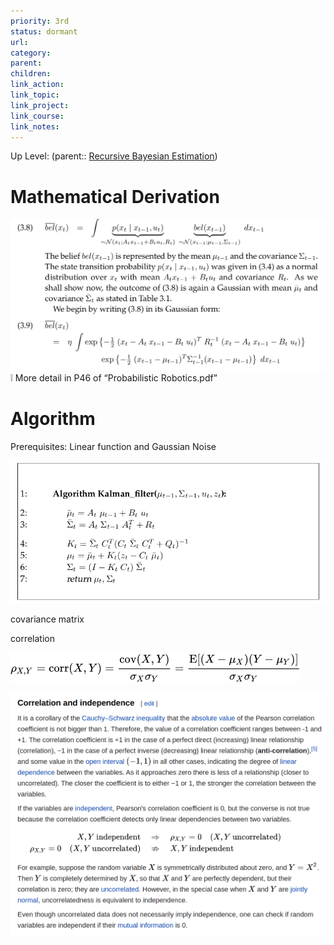 ```yaml
---
priority: 3rd
status: dormant
url: 
category: 
parent: 
children: 
link_action: 
link_topic: 
link_project: 
link_course: 
link_notes: 
---
```

Up Level: (parent:: [Recursive Bayesian Estimation](Recursive%20Bayesian%20Estimation.md))




# Mathematical Derivation

![](Kalman%20Filter/Untitled.png)
❕ More detail in P46 of “Probabilistic Robotics.pdf”


# Algorithm

Prerequisites: Linear function and Gaussian Noise

![](Kalman%20Filter/Untitled%201.png)

covariance matrix

correlation

![](Kalman%20Filter/Untitled%202.png)

![](Kalman%20Filter/Untitled%203.png)